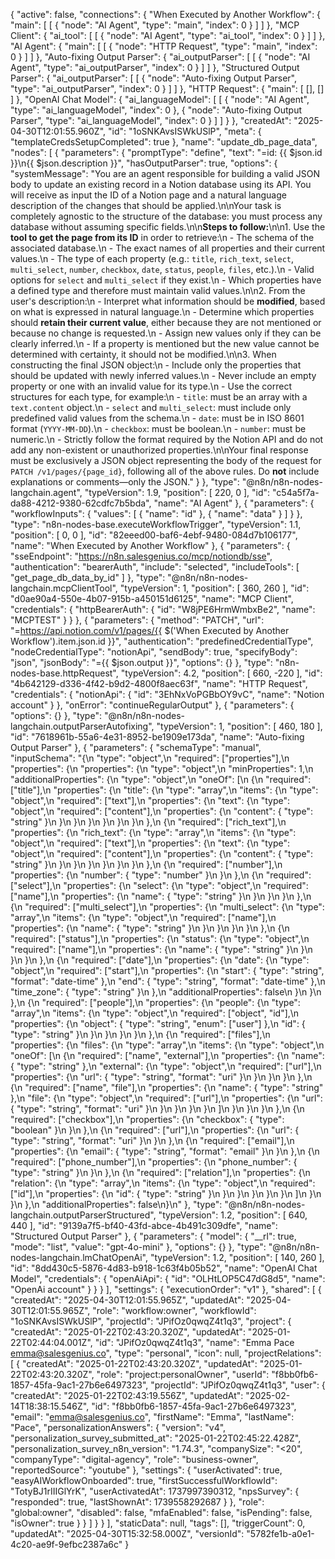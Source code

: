 {
  "active": false,
  "connections": {
    "When Executed by Another Workflow": {
      "main": [
        [
          {
            "node": "AI Agent",
            "type": "main",
            "index": 0
          }
        ]
      ]
    },
    "MCP Client": {
      "ai_tool": [
        [
          {
            "node": "AI Agent",
            "type": "ai_tool",
            "index": 0
          }
        ]
      ]
    },
    "AI Agent": {
      "main": [
        [
          {
            "node": "HTTP Request",
            "type": "main",
            "index": 0
          }
        ]
      ]
    },
    "Auto-fixing Output Parser": {
      "ai_outputParser": [
        [
          {
            "node": "AI Agent",
            "type": "ai_outputParser",
            "index": 0
          }
        ]
      ]
    },
    "Structured Output Parser": {
      "ai_outputParser": [
        [
          {
            "node": "Auto-fixing Output Parser",
            "type": "ai_outputParser",
            "index": 0
          }
        ]
      ]
    },
    "HTTP Request": {
      "main": [
        [],
        []
      ]
    },
    "OpenAI Chat Model": {
      "ai_languageModel": [
        [
          {
            "node": "AI Agent",
            "type": "ai_languageModel",
            "index": 0
          },
          {
            "node": "Auto-fixing Output Parser",
            "type": "ai_languageModel",
            "index": 0
          }
        ]
      ]
    }
  },
  "createdAt": "2025-04-30T12:01:55.960Z",
  "id": "1oSNKAvsISWkUSlP",
  "meta": {
    "templateCredsSetupCompleted": true
  },
  "name": "update_db_page_data",
  "nodes": [
    {
      "parameters": {
        "promptType": "define",
        "text": "=id: {{ $json.id }}\n{{ $json.description }}",
        "hasOutputParser": true,
        "options": {
          "systemMessage": "You are an agent responsible for building a valid JSON body to update an existing record in a Notion database using its API. You will receive as input the ID of a Notion page and a natural language description of the changes that should be applied.\n\nYour task is completely agnostic to the structure of the database: you must process any database without assuming specific fields.\n\n**Steps to follow:**\n\n1. Use the **tool to get the page from its ID** in order to retrieve:\n   - The schema of the associated database.\n   - The exact names of all properties and their current values.\n   - The type of each property (e.g.: `title`, `rich_text`, `select`, `multi_select`, `number`, `checkbox`, `date`, `status`, `people`, `files`, etc.).\n   - Valid options for `select` and `multi_select` if they exist.\n   - Which properties have a defined type and therefore must maintain valid values.\n\n2. From the user's description:\n   - Interpret what information should be **modified**, based on what is expressed in natural language.\n   - Determine which properties should **retain their current value**, either because they are not mentioned or because no change is requested.\n   - Assign new values only if they can be clearly inferred.\n   - If a property is mentioned but the new value cannot be determined with certainty, it should not be modified.\n\n3. When constructing the final JSON object:\n   - Include only the properties that should be updated with newly inferred values.\n   - Never include an empty property or one with an invalid value for its type.\n   - Use the correct structures for each type, for example:\n     - `title`: must be an array with a `text.content` object.\n     - `select` and `multi_select`: must include only predefined valid values from the schema.\n     - `date`: must be in ISO 8601 format (`YYYY-MM-DD`).\n     - `checkbox`: must be boolean.\n     - `number`: must be numeric.\n   - Strictly follow the format required by the Notion API and do not add any non-existent or unauthorized properties.\n\nYour final response must be exclusively a JSON object representing the body of the request for `PATCH /v1/pages/{page_id}`, following all of the above rules. Do **not** include explanations or comments—only the JSON."
        }
      },
      "type": "@n8n/n8n-nodes-langchain.agent",
      "typeVersion": 1.9,
      "position": [
        220,
        0
      ],
      "id": "c54a5f7a-da88-4212-9380-62cdfc7b5bda",
      "name": "AI Agent"
    },
    {
      "parameters": {
        "workflowInputs": {
          "values": [
            {
              "name": "id"
            },
            {
              "name": "data"
            }
          ]
        }
      },
      "type": "n8n-nodes-base.executeWorkflowTrigger",
      "typeVersion": 1.1,
      "position": [
        0,
        0
      ],
      "id": "82eeed00-baf6-4ebf-9480-084d7b106177",
      "name": "When Executed by Another Workflow"
    },
    {
      "parameters": {
        "sseEndpoint": "https://n8n.salesgenius.co/mcp/notiondb/sse",
        "authentication": "bearerAuth",
        "include": "selected",
        "includeTools": [
          "get_page_db_data_by_id"
        ]
      },
      "type": "@n8n/n8n-nodes-langchain.mcpClientTool",
      "typeVersion": 1,
      "position": [
        360,
        260
      ],
      "id": "d0ae90a4-550e-4b07-915b-a450151d6125",
      "name": "MCP Client",
      "credentials": {
        "httpBearerAuth": {
          "id": "W8jPE6HrmWmbxBe2",
          "name": "MCPTEST"
        }
      }
    },
    {
      "parameters": {
        "method": "PATCH",
        "url": "=https://api.notion.com/v1/pages/{{ $('When Executed by Another Workflow').item.json.id }}",
        "authentication": "predefinedCredentialType",
        "nodeCredentialType": "notionApi",
        "sendBody": true,
        "specifyBody": "json",
        "jsonBody": "={{ $json.output }}",
        "options": {}
      },
      "type": "n8n-nodes-base.httpRequest",
      "typeVersion": 4.2,
      "position": [
        660,
        -220
      ],
      "id": "4b642129-d336-4f42-b9d2-4800f8aec63f",
      "name": "HTTP Request",
      "credentials": {
        "notionApi": {
          "id": "3EhNxVoPGBbOY9vC",
          "name": "Notion account"
        }
      },
      "onError": "continueRegularOutput"
    },
    {
      "parameters": {
        "options": {}
      },
      "type": "@n8n/n8n-nodes-langchain.outputParserAutofixing",
      "typeVersion": 1,
      "position": [
        460,
        180
      ],
      "id": "7618961b-55a6-4e31-8952-be1909e173da",
      "name": "Auto-fixing Output Parser"
    },
    {
      "parameters": {
        "schemaType": "manual",
        "inputSchema": "{\n  \"type\": \"object\",\n  \"required\": [\"properties\"],\n  \"properties\": {\n    \"properties\": {\n      \"type\": \"object\",\n      \"minProperties\": 1,\n      \"additionalProperties\": {\n        \"type\": \"object\",\n        \"oneOf\": [\n          {\n            \"required\": [\"title\"],\n            \"properties\": {\n              \"title\": {\n                \"type\": \"array\",\n                \"items\": {\n                  \"type\": \"object\",\n                  \"required\": [\"text\"],\n                  \"properties\": {\n                    \"text\": {\n                      \"type\": \"object\",\n                      \"required\": [\"content\"],\n                      \"properties\": {\n                        \"content\": { \"type\": \"string\" }\n                      }\n                    }\n                  }\n                }\n              }\n            }\n          },\n          {\n            \"required\": [\"rich_text\"],\n            \"properties\": {\n              \"rich_text\": {\n                \"type\": \"array\",\n                \"items\": {\n                  \"type\": \"object\",\n                  \"required\": [\"text\"],\n                  \"properties\": {\n                    \"text\": {\n                      \"type\": \"object\",\n                      \"required\": [\"content\"],\n                      \"properties\": {\n                        \"content\": { \"type\": \"string\" }\n                      }\n                    }\n                  }\n                }\n              }\n            }\n          },\n          {\n            \"required\": [\"number\"],\n            \"properties\": {\n              \"number\": { \"type\": \"number\" }\n            }\n          },\n          {\n            \"required\": [\"select\"],\n            \"properties\": {\n              \"select\": {\n                \"type\": \"object\",\n                \"required\": [\"name\"],\n                \"properties\": {\n                  \"name\": { \"type\": \"string\" }\n                }\n              }\n            }\n          },\n          {\n            \"required\": [\"multi_select\"],\n            \"properties\": {\n              \"multi_select\": {\n                \"type\": \"array\",\n                \"items\": {\n                  \"type\": \"object\",\n                  \"required\": [\"name\"],\n                  \"properties\": {\n                    \"name\": { \"type\": \"string\" }\n                  }\n                }\n              }\n            }\n          },\n          {\n            \"required\": [\"status\"],\n            \"properties\": {\n              \"status\": {\n                \"type\": \"object\",\n                \"required\": [\"name\"],\n                \"properties\": {\n                  \"name\": { \"type\": \"string\" }\n                }\n              }\n            }\n          },\n          {\n            \"required\": [\"date\"],\n            \"properties\": {\n              \"date\": {\n                \"type\": \"object\",\n                \"required\": [\"start\"],\n                \"properties\": {\n                  \"start\": { \"type\": \"string\", \"format\": \"date-time\" },\n                  \"end\": { \"type\": \"string\", \"format\": \"date-time\" },\n                  \"time_zone\": { \"type\": \"string\" }\n                },\n                \"additionalProperties\": false\n              }\n            }\n          },\n          {\n            \"required\": [\"people\"],\n            \"properties\": {\n              \"people\": {\n                \"type\": \"array\",\n                \"items\": {\n                  \"type\": \"object\",\n                  \"required\": [\"object\", \"id\"],\n                  \"properties\": {\n                    \"object\": { \"type\": \"string\", \"enum\": [\"user\"] },\n                    \"id\": { \"type\": \"string\" }\n                  }\n                }\n              }\n            }\n          },\n          {\n            \"required\": [\"files\"],\n            \"properties\": {\n              \"files\": {\n                \"type\": \"array\",\n                \"items\": {\n                  \"type\": \"object\",\n                  \"oneOf\": [\n                    {\n                      \"required\": [\"name\", \"external\"],\n                      \"properties\": {\n                        \"name\": { \"type\": \"string\" },\n                        \"external\": {\n                          \"type\": \"object\",\n                          \"required\": [\"url\"],\n                          \"properties\": {\n                            \"url\": { \"type\": \"string\", \"format\": \"uri\" }\n                          }\n                        }\n                      }\n                    },\n                    {\n                      \"required\": [\"name\", \"file\"],\n                      \"properties\": {\n                        \"name\": { \"type\": \"string\" },\n                        \"file\": {\n                          \"type\": \"object\",\n                          \"required\": [\"url\"],\n                          \"properties\": {\n                            \"url\": { \"type\": \"string\", \"format\": \"uri\" }\n                          }\n                        }\n                      }\n                    }\n                  ]\n                }\n              }\n            }\n          },\n          {\n            \"required\": [\"checkbox\"],\n            \"properties\": {\n              \"checkbox\": { \"type\": \"boolean\" }\n            }\n          },\n          {\n            \"required\": [\"url\"],\n            \"properties\": {\n              \"url\": { \"type\": \"string\", \"format\": \"uri\" }\n            }\n          },\n          {\n            \"required\": [\"email\"],\n            \"properties\": {\n              \"email\": { \"type\": \"string\", \"format\": \"email\" }\n            }\n          },\n          {\n            \"required\": [\"phone_number\"],\n            \"properties\": {\n              \"phone_number\": { \"type\": \"string\" }\n            }\n          },\n          {\n            \"required\": [\"relation\"],\n            \"properties\": {\n              \"relation\": {\n                \"type\": \"array\",\n                \"items\": {\n                  \"type\": \"object\",\n                  \"required\": [\"id\"],\n                  \"properties\": {\n                    \"id\": { \"type\": \"string\" }\n                  }\n                }\n              }\n            }\n          }\n        ]\n      }\n    }\n  },\n  \"additionalProperties\": false\n}\n"
      },
      "type": "@n8n/n8n-nodes-langchain.outputParserStructured",
      "typeVersion": 1.2,
      "position": [
        640,
        440
      ],
      "id": "9139a7f5-bf40-43fd-abce-4b491c309dfe",
      "name": "Structured Output Parser"
    },
    {
      "parameters": {
        "model": {
          "__rl": true,
          "mode": "list",
          "value": "gpt-4o-mini"
        },
        "options": {}
      },
      "type": "@n8n/n8n-nodes-langchain.lmChatOpenAi",
      "typeVersion": 1.2,
      "position": [
        140,
        260
      ],
      "id": "8dd430c5-5876-4d83-b918-1c63f4b05b52",
      "name": "OpenAI Chat Model",
      "credentials": {
        "openAiApi": {
          "id": "OLHtLOP5C47dG8d5",
          "name": "OpenAi account"
        }
      }
    }
  ],
  "settings": {
    "executionOrder": "v1"
  },
  "shared": [
    {
      "createdAt": "2025-04-30T12:01:55.965Z",
      "updatedAt": "2025-04-30T12:01:55.965Z",
      "role": "workflow:owner",
      "workflowId": "1oSNKAvsISWkUSlP",
      "projectId": "JPifOz0qwqZ4t1q3",
      "project": {
        "createdAt": "2025-01-22T02:43:20.320Z",
        "updatedAt": "2025-01-22T02:44:04.001Z",
        "id": "JPifOz0qwqZ4t1q3",
        "name": "Emma Pace <emma@salesgenius.co>",
        "type": "personal",
        "icon": null,
        "projectRelations": [
          {
            "createdAt": "2025-01-22T02:43:20.320Z",
            "updatedAt": "2025-01-22T02:43:20.320Z",
            "role": "project:personalOwner",
            "userId": "f8bb0fb6-1857-45fa-9ac1-27b6e6497323",
            "projectId": "JPifOz0qwqZ4t1q3",
            "user": {
              "createdAt": "2025-01-22T02:43:19.556Z",
              "updatedAt": "2025-02-14T18:38:15.546Z",
              "id": "f8bb0fb6-1857-45fa-9ac1-27b6e6497323",
              "email": "emma@salesgenius.co",
              "firstName": "Emma",
              "lastName": "Pace",
              "personalizationAnswers": {
                "version": "v4",
                "personalization_survey_submitted_at": "2025-01-22T02:45:22.428Z",
                "personalization_survey_n8n_version": "1.74.3",
                "companySize": "<20",
                "companyType": "digital-agency",
                "role": "business-owner",
                "reportedSource": "youtube"
              },
              "settings": {
                "userActivated": true,
                "easyAIWorkflowOnboarded": true,
                "firstSuccessfulWorkflowId": "TotyBJ1rIIIGlYrK",
                "userActivatedAt": 1737997390312,
                "npsSurvey": {
                  "responded": true,
                  "lastShownAt": 1739558292687
                }
              },
              "role": "global:owner",
              "disabled": false,
              "mfaEnabled": false,
              "isPending": false,
              "isOwner": true
            }
          }
        ]
      }
    }
  ],
  "staticData": null,
  "tags": [],
  "triggerCount": 0,
  "updatedAt": "2025-04-30T15:32:58.000Z",
  "versionId": "5782fe1b-a0e1-4c20-ae9f-9efbc2387a6c"
}